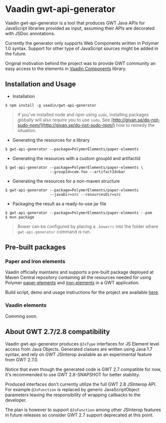# Vaadin gwt-api-generator

Vaadin gwt-api-generator is a tool that produces GWT Java APIs for JavaScript libraries provided as input, assuming their APIs are decorated with JSDoc annotations.

Currently the generator only supports Web Components written in Polymer 1.0 syntax. Support for other type of JavaScript sources might be added in the future.

Original motivation behind the project was to provide GWT community an easy access to the elements in [Vaadin Components](https://github.com/vaadin/components) library.

## Installation and Usage

- Installation
```shell
$ npm install -g vaadin/gwt-api-generator
```
> If you've installed node and npm using `sudo`, installing packages globally will also require you to use `sudo`. See [http://givan.se/do-not-sudo-npm/](http://givan.se/do-not-sudo-npm/) how to remedy the situation.

- Generating the resources for a library
```shell
$ gwt-api-generator --package=PolymerElements/paper-elements
```
- Generating the resources with a custom groupId and artifactId
```shell
$ gwt-api-generator --package=PolymerElements/paper-elements \
                    --groupId=com.foo --artifactId=bar
```
- Generating the resources for a non-maven structure
```shell
$ gwt-api-generator --package=PolymerElements/paper-elements
                    --javaDir=src --resourcesDir=src
```
- Packaging the result as a ready-to-use jar file
```shell
$ gwt-api-generator --package=PolymerElements/paper-elements --pom
$ mvn package
```

> Bower can be configured by placing a `.bowerrc` into the folder where `gwt-api-generator` command is run.

## Pre-built packages

### Paper and Iron elements

Vaadin officially maintains and supports a pre-built package deployed at Maven Central repository containing all the resources needed for using Polymer [paper-elements](https://elements.polymer-project.org/browse?package=paper-elements) and [iron-elements](https://elements.polymer-project.org/browse?package=iron-elements) in a GWT application.

Build script, demo and usage instructions for the project are available [here](https://github.com/vaadin/gwt-polymer-elements).

### Vaadin elements

Comming soon.

## About GWT 2.7/2.8 compatibility

Vaadin gwt-api-generator produces `@JsType` interfaces for JS Element level access from Java Objects.
Generated classes are written using Java 1.7 syntax, and rely on GWT JSInterop available as an experimental feature from GWT 2.7.0.

Notice that even though the generated code is GWT 2.7 compatible for now, it's recommended to use GWT 2.8-SNAPSHOT for better stability.

Produced interfaces don't currently utilize the full GWT 2.8 JSInterop API. For example `@JsFunction` is replaced by generic JavaScriptObject parameters leaving the responsibility of wrapping callbacks to the developer.

The plan is however to support `@JsFunction` among other JSInterop features in future releases so consider GWT 2.7 support deprecated at this point.

